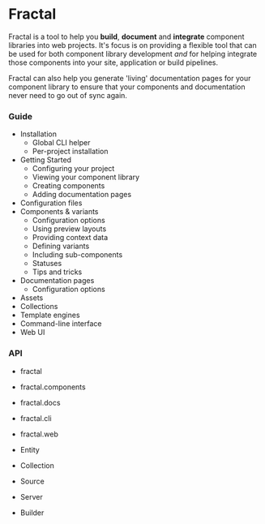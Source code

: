 # Fractal

Fractal is a tool to help you **build**, **document** and **integrate** component libraries into web projects. It's focus is on providing a flexible tool that can be used for both component library development _and_ for helping integrate those components into your site, application or build pipelines.

Fractal can also help you generate 'living' documentation pages for your component library to ensure that your components and documentation never need to go out of sync again.

### Guide

- Installation
  - Global CLI helper
  - Per-project installation
- Getting Started
  - Configuring your project
  - Viewing your component library
  - Creating components
  - Adding documentation pages
- Configuration files
- Components & variants
  - Configuration options
  - Using preview layouts
  - Providing context data
  - Defining variants
  - Including sub-components
  - Statuses
  - Tips and tricks
- Documentation pages
  - Configuration options
- Assets
- Collections
- Template engines
- Command-line interface
- Web UI


### API

- fractal
- fractal.components
- fractal.docs
- fractal.cli
- fractal.web

- Entity
- Collection
- Source
- Server
- Builder